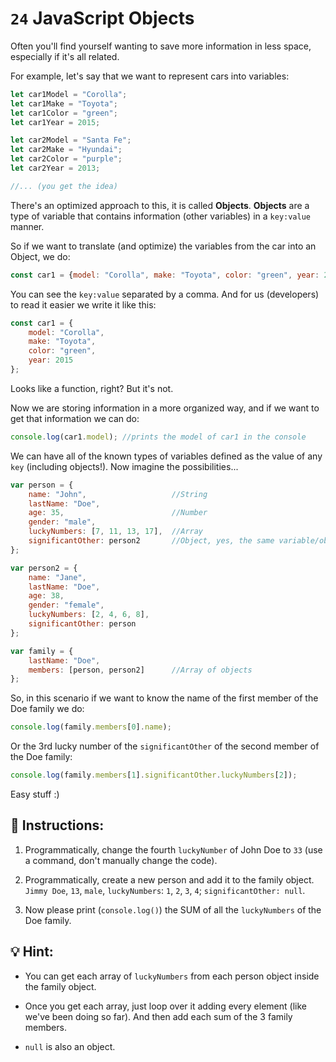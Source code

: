 # `24` JavaScript Objects
Often you'll find yourself wanting to save more information in less space, especially if it's all related.

For example, let's say that we want to represent cars into variables:

```Javascript
let car1Model = "Corolla";
let car1Make = "Toyota";
let car1Color = "green";
let car1Year = 2015;

let car2Model = "Santa Fe";
let car2Make = "Hyundai";
let car2Color = "purple";
let car2Year = 2013;

//... (you get the idea)
```

There's an optimized approach to this, it is called **Objects**. **Objects** are a type of variable that contains information (other variables) in a `key:value` manner.

So if we want to translate (and optimize) the variables from the car into an Object, we do:

```Javascript
const car1 = {model: "Corolla", make: "Toyota", color: "green", year: 2015};
```

You can see the `key:value` separated by a comma. And for us (developers) to read it easier we write it like this:

```Javascript
const car1 = {
    model: "Corolla", 
    make: "Toyota", 
    color: "green",  
    year: 2015
};
```

Looks like a function, right? But it's not.

Now we are storing information in a more organized way, and if we want to get that information we can do:

```Javascript
console.log(car1.model); //prints the model of car1 in the console
```

We can have all of the known types of variables defined as the value of any `key` (including objects!). Now imagine the possibilities...

```Javascript
var person = {
    name: "John",                   //String
    lastName: "Doe",
    age: 35,                        //Number
    gender: "male",
    luckyNumbers: [7, 11, 13, 17],  //Array
    significantOther: person2       //Object, yes, the same variable/object defined after
};

var person2 = {
    name: "Jane",
    lastName: "Doe",
    age: 38,
    gender: "female",
    luckyNumbers: [2, 4, 6, 8],
    significantOther: person
};

var family = {
    lastName: "Doe",
    members: [person, person2]      //Array of objects
};
```

So, in this scenario if we want to know the name of the first member of the Doe family we do:

```Javascript
console.log(family.members[0].name);
```

Or the 3rd lucky number of the `significantOther` of the second member of the Doe family:

```Javascript
console.log(family.members[1].significantOther.luckyNumbers[2]);
```

Easy stuff :)

## 📝 Instructions:
1. Programmatically, change the fourth `luckyNumber` of John Doe to `33` (use a command, don't manually change the code).

2. Programmatically, create a new person and add it to the family object. `Jimmy Doe`, `13`, `male`, `luckyNumbers`: `1`, `2`, `3`, `4`; `significantOther: null`.

3. Now please print (`console.log()`) the SUM of all the `luckyNumbers` of the Doe family.

## 💡 Hint:
- You can get each array of `luckyNumbers` from each person object inside the family object.

- Once you get each array, just loop over it adding every element (like we've been doing so far). And then add each sum of the 3 family members.

- `null` is also an object.